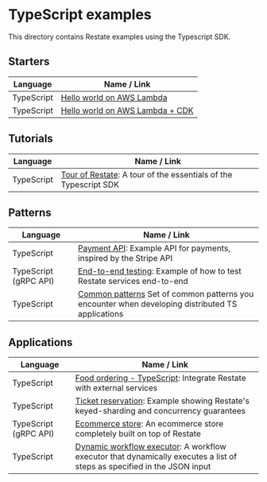 # TypeScript examples

This directory contains Restate examples using the Typescript SDK.

## Starters
| Language  | Name / Link                                                     |
|-----------|-----------------------------------------------------------------|
| TypeScript| [Hello world on AWS Lambda](hello-world-lambda)       |
| TypeScript| [Hello world on AWS Lambda + CDK](hello-world-lambda-cdk) |

## Tutorials

| Language    | Name / Link                                                                        |
|-------------|------------------------------------------------------------------------------------|
| TypeScript  | [Tour of Restate](tour-of-restate): A tour of the essentials of the Typescript SDK |

## Patterns

| Language    | Name / Link                                                                                                  |
|-------------|--------------------------------------------------------------------------------------------------------------|
| TypeScript  | [Payment API](payment-api): Example API for payments, inspired by the Stripe API                             |
| TypeScript  (gRPC API) | [End-to-end testing](end-to-end-testing): Example of how to test Restate services end-to-end                 |
| TypeScript  | [Common patterns](patterns) Set of common patterns you encounter when developing distributed TS applications |


## Applications

| Language    | Name / Link                                                     |
|-------------|-----------------------------------------------------------------|
| TypeScript  | [Food ordering - TypeScript](food-ordering): Integrate Restate with external services |
| TypeScript  | [Ticket reservation](ticket-reservation): Example showing Restate's keyed-sharding and concurrency guarantees |
| TypeScript  (gRPC API) | [Ecommerce store](ecommerce-store): An ecommerce store completely built on top of Restate |
| TypeScript  | [Dynamic workflow executor](dynamic-workflow-executor): A workflow executor that dynamically executes a list of steps as specified in the JSON input |
